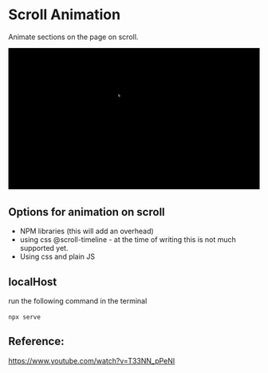 # Scroll Animation

Animate sections on the page on scroll.

![](./assets/scroll-animation.gif)


## Options for animation on scroll
- NPM libraries (this will add an overhead)
- using css @scroll-timeline - at the time of writing this is not much supported yet.
- Using css and plain JS

## localHost

run the following command in the terminal

`npx serve`

## Reference:
https://www.youtube.com/watch?v=T33NN_pPeNI
